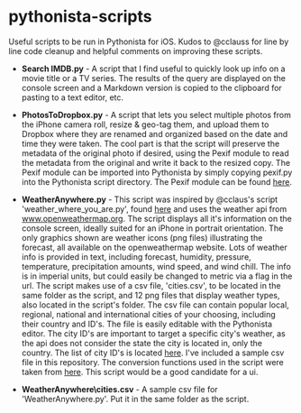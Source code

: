 # pythonista-scripts
Useful scripts to be run in Pythonista for iOS.  Kudos to @cclauss for line by line code cleanup and helpful comments on improving these scripts.

- **Search IMDB.py** - A script that I find useful to quickly look up info on a movie title or a TV series.  The results of the query are displayed on the console screen and a Markdown version is copied to the clipboard for pasting to a text editor, etc.

- **PhotosToDropbox.py** - A script that lets you select multiple photos from the iPhone camera roll, resize & geo-tag them, and upload them to Dropbox where they are renamed and organized based on the date and time they were taken.  The cool part is that the script will preserve the metadata of the original photo if desired, using the Pexif module to read the metadata from the original and write it back to the resized copy.  The Pexif module can be imported into Pythonista by simply copying pexif.py into the Pythonista script directory. The Pexif module can be found [here](https://github.com/bennoleslie/pexif).

- **WeatherAnywhere.py** - This script was inspired by @cclaus's script 'weather_where_you_are.py', found [here](https://github.com/cclauss/weather_where_you_are) and uses the weather api from www.openweathermap.org.  The script displays all it's information on the console screen, ideally suited for an iPhone in portrait orientation. The only graphics shown are weather icons (png files) illustrating the forecast, all available on the openweathermap website. Lots of weather info is provided in text, including forecast, humidity, pressure, temperature, precipitation amounts, wind speed, and wind chill. The info is in imperial units, but could easily be changed to metric via a flag in the url. The script makes use of a csv file, 'cities.csv', to be located in the same folder as the script, and 12 png files that display weather types, also located in the script's folder. The csv file can contain popular local, regional, national and international cities of your choosing, including their country and ID's.  The file is easily editable with the Pythonista editor. The city ID's are important to target a specific city's weather, as the api does not consider the state the city is located in, only the country. The list of city ID's is located [here](http://openweathermap.org/help/city_list.txt). I've included a sample csv file in this repository. The conversion functions used in the script were taken from [here](http://jim-easterbrook.github.io/pywws/doc/en/html/_modules/pywws/conversions.html). This script would be a good candidate for a ui.

- **WeatherAnywhere\cities.csv** - A sample csv file for 'WeatherAnywhere.py'.  Put it in the same folder as the script.
